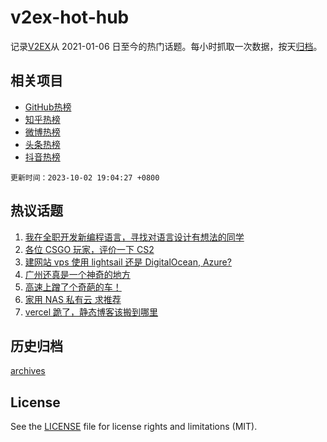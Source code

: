 # v2ex-hot-hub

 记录[V2EX](https://www.v2ex.com/)从 2021-01-06 日至今的热门话题。每小时抓取一次数据，按天[归档](archives)。
 
 ## 相关项目

- [GitHub热榜](https://github.com/snaildev/github-hot-hub)
- [知乎热榜](https://github.com/snaildev/zhihu-hot-hub)
- [微博热榜](https://github.com/snaildev/weibo-hot-hub)
- [头条热榜](https://github.com/snaildev/toutiao-hot-hub)
- [抖音热榜](https://github.com/snaildev/douyin-hot-hub)


 `更新时间：2023-10-02 19:04:27 +0800`

## 热议话题

1. [我在全职开发新编程语言，寻找对语言设计有想法的同学](https://www.v2ex.com/t/978493)
1. [各位 CSGO 玩家，评价一下 CS2](https://www.v2ex.com/t/978558)
1. [建网站 vps 使用 lightsail 还是 DigitalOcean, Azure?](https://www.v2ex.com/t/978482)
1. [广州还真是一个神奇的地方](https://www.v2ex.com/t/978498)
1. [高速上蹭了个奇葩的车！](https://www.v2ex.com/t/978495)
1. [家用 NAS 私有云 求推荐](https://www.v2ex.com/t/978553)
1. [vercel 跪了，静态博客该搬到哪里](https://www.v2ex.com/t/978574)

## 历史归档

[archives](archives)

## License

See the [LICENSE](LICENSE) file for license rights and limitations (MIT).
